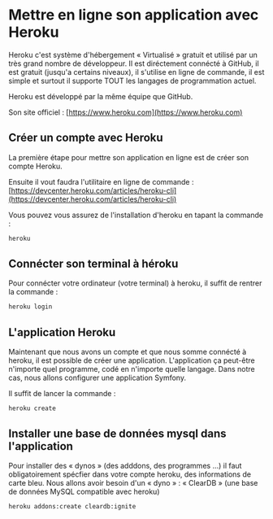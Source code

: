 # Mettre en ligne son application avec Heroku

Heroku c'est système d'hébergement « Virtualisé » gratuit et utilisé par un très grand nombre de développeur. Il est diréctement connécté à GitHub, il est gratuit (jusqu'a certains niveaux), il s'utilise en ligne de commande, il est simple et surtout il supporte TOUT les langages de programmation actuel.

Heroku est développé par la même équipe que GitHub.

Son site officiel : [https://www.heroku.com](https://www.heroku.com)

## Créer un compte avec Heroku

La première étape pour mettre son application en ligne est de créer son compte Heroku.

Ensuite il vout faudra l'utilitaire en ligne de commande : [https://devcenter.heroku.com/articles/heroku-cli](https://devcenter.heroku.com/articles/heroku-cli)

Vous pouvez vous assurez de l'installation d'heroku en tapant la commande :

```bash
heroku
```

## Connécter son terminal à héroku

Pour connécter votre ordinateur (votre terminal) à heroku, il suffit de rentrer la commande :

```bash
heroku login
```

## L'application Heroku

Maintenant que nous avons un compte et que nous somme connécté à heroku, il est possible de créer une application. L'application ça peut-être n'importe quel programme, codé en n'importe quelle langage. Dans notre cas, nous allons configurer une application Symfony.

Il suffit de lancer la commande :

```
heroku create
```

## Installer une base de données mysql dans l'application

Pour installer des « dynos » (des adddons, des programmes ...) il faut obligatoirement spécfier dans votre compte heroku, des informations de carte bleu. Nous allons avoir besoin d'un « dyno » : « ClearDB » (une base de données MySQL compatible avec heroku)

```bash
heroku addons:create cleardb:ignite
```
